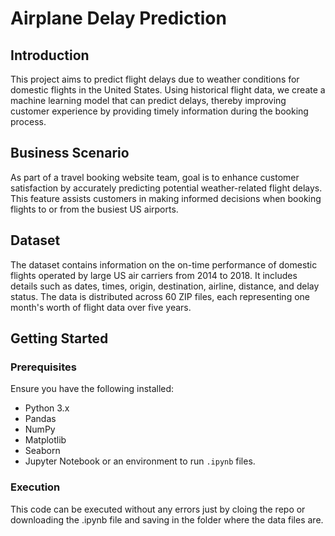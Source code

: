 # Airplane Delay Prediction

## Introduction
This project aims to predict flight delays due to weather conditions for domestic flights in the United States. Using historical flight data, we create a machine learning model that can predict delays, thereby improving customer experience by providing timely information during the booking process.

## Business Scenario
As part of a travel booking website team, goal is to enhance customer satisfaction by accurately predicting potential weather-related flight delays. This feature assists customers in making informed decisions when booking flights to or from the busiest US airports.

## Dataset
The dataset contains information on the on-time performance of domestic flights operated by large US air carriers from 2014 to 2018. It includes details such as dates, times, origin, destination, airline, distance, and delay status. The data is distributed across 60 ZIP files, each representing one month's worth of flight data over five years.

## Getting Started

### Prerequisites
Ensure you have the following installed:
- Python 3.x
- Pandas
- NumPy
- Matplotlib
- Seaborn
- Jupyter Notebook or an environment to run `.ipynb` files.

### Execution
This code can be executed without any errors just by cloing the repo or downloading the .ipynb file and saving in the folder where the data files are.
